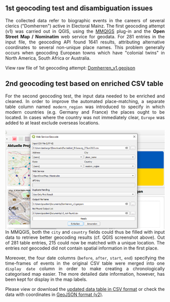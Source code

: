 <h2>1st geocoding test and disambiguation issues</h2>

<p align="justify">The collected data refer to biographic events in the careers of several clerics ("Domherren") active in Electoral Mainz. The first geocoding attempt (v1) was carried out in QGIS, using the <a href="https://plugins.qgis.org/plugins/mmqgis/">MMQIGS</a> plug-in and the <strong>Open Street Map / Nominatim</strong> web service for geodata. For 281 entries in the input file, the geocoding API found 1641 results, attributing alternative coordinates to several non-unique place names. This problem generally occurs when geocoding European towns which have "colonial twins" in North America, South Africa or Australia.</p>

View raw file of 1st geocoding attempt: <a href="./GeoJSON%20layers/Domherren_v1_new.geojson">Domherren_v1.geojson</a>

<h2>2nd geocoding test based on enriched CSV table</strong></h2>

<p align="justify">For the second geocoding test, the input data needed to be enriched and cleaned. In order to improve the automated place-matching, a separate table column named <code>modern_region</code> was introduced to specify in which modern countries (e.g. Germany and France) the places ought to be located. In cases where the country was not immediately clear, <code>Europe</code> was added to at least exclude overseas locations.</p> 

<img src="./images/MMQGIS_geocoding-settings.png" align="left" padding="15px" width="630px"/> 
<p align="justify">In MMQGIS, both the <code>city</code> and <code>country</code> fields could thus be filled with input data to retrieve better geocoding results (cf. QGIS screenshot above). Out of 281 table entries, 215 could now be matched with a unique location. The entries <em>not</em> geocoded did not contain spatial information in the first place.</p>

<p align="justify">Moreover, the four date columns (<code>before</code>, <code>after</code>, <code>start</code>, <code>end</code>) specifying the time-frames of events in the original CSV table were merged into one <code>display date</code> column in order to make creating a chronologically categorised map easier. The more detailed date information, however, has been kept for display in the map labels.</p>

<p align="justify">Please view or download the <a href="./CSV%20tables/FactoidList_27Juni2022_enriched.csv">updated data table in CSV format</a> or check the data with coordinates in <a href="./GeoJSON%20layers/Domherren_v2.geojson">GeoJSON format (v2)</a>.</p>

